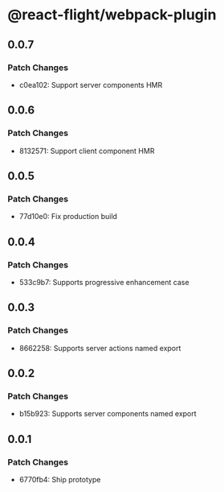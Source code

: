 # @react-flight/webpack-plugin

## 0.0.7

### Patch Changes

- c0ea102: Support server components HMR

## 0.0.6

### Patch Changes

- 8132571: Support client component HMR

## 0.0.5

### Patch Changes

- 77d10e0: Fix production build

## 0.0.4

### Patch Changes

- 533c9b7: Supports progressive enhancement case

## 0.0.3

### Patch Changes

- 8662258: Supports server actions named export

## 0.0.2

### Patch Changes

- b15b923: Supports server components named export

## 0.0.1

### Patch Changes

- 6770fb4: Ship prototype
